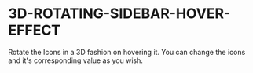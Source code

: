# 3D-ROTATING-SIDEBAR-HOVER-EFFECT
Rotate the Icons in a 3D fashion on hovering it. You can change the icons and it's corresponding value as you wish.
